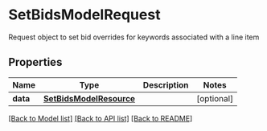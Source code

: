 # SetBidsModelRequest

Request object to set bid overrides for keywords associated with a line item

## Properties
Name | Type | Description | Notes
------------ | ------------- | ------------- | -------------
**data** | [**SetBidsModelResource**](SetBidsModelResource.md) |  | [optional] 

[[Back to Model list]](../README.md#documentation-for-models) [[Back to API list]](../README.md#documentation-for-api-endpoints) [[Back to README]](../README.md)



